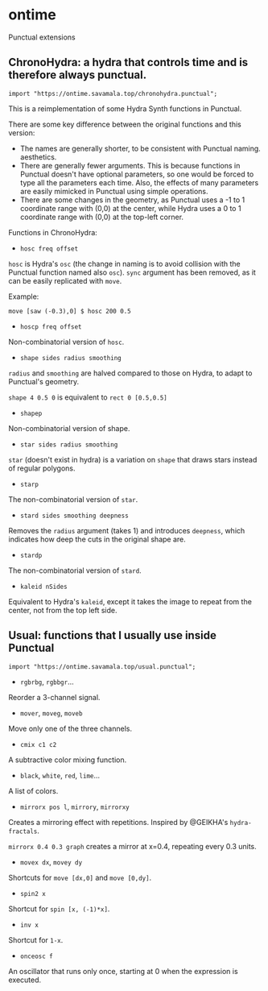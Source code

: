 # ontime

Punctual extensions

## ChronoHydra: a hydra that controls time and is therefore always punctual.

```
import "https://ontime.savamala.top/chronohydra.punctual";
```

This is a reimplementation of some Hydra Synth functions in Punctual.

There are some key difference between the original functions and this version:

- The names are generally shorter, to be consistent with Punctual naming. aesthetics.
- There are generally fewer arguments. This is because functions in Punctual doesn't have optional parameters, so one would be forced to type all the parameters each time. Also, the effects of many parameters are easily mimicked in Punctual using simple operations.
- There are some changes in the geometry, as Punctual uses a -1 to 1 coordinate range with (0,0) at the center, while Hydra uses a 0 to 1 coordinate range with (0,0) at the top-left corner.

Functions in ChronoHydra:

- `hosc freq offset`

`hosc` is Hydra's `osc` (the change in naming is to avoid collision with the Punctual function named also `osc`). `sync` argument has been removed, as it can be easily replicated with `move`.

Example:

```
move [saw (-0.3),0] $ hosc 200 0.5
```

- `hoscp freq offset`

Non-combinatorial version of `hosc`.

- `shape sides radius smoothing`

`radius` and `smoothing` are halved compared to those on Hydra, to adapt to Punctual's geometry.

`shape 4 0.5 0` is equivalent to `rect 0 [0.5,0.5]`

- `shapep`

Non-combinatorial version of shape.

- `star sides radius smoothing`

`star` (doesn't exist in hydra) is a variation on `shape` that draws stars instead of regular polygons.

- `starp`

The non-combinatorial version of `star`.

- `stard sides smoothing deepness`

Removes the `radius` argument (takes 1) and introduces `deepness`, which indicates how deep the cuts in the original shape are.

- `stardp`

The non-combinatorial version of `stard`.


- `kaleid nSides`

Equivalent to Hydra's `kaleid`, except it takes the image to repeat from the center, not from the top left side.

## Usual: functions that I usually use inside Punctual

```
import "https://ontime.savamala.top/usual.punctual";
```

- `rgbrbg`, `rgbbgr`...

Reorder a 3-channel signal.

- `mover`, `moveg`, `moveb`

Move only one of the three channels.

- `cmix c1 c2`

A subtractive color mixing function.

- `black`, `white`, `red`, `lime`...

A list of colors.

- `mirrorx pos l`, `mirrory`, `mirrorxy`

Creates a mirroring effect with repetitions. Inspired by @GEIKHA's `hydra-fractals`.

`mirrorx 0.4 0.3 graph` creates a mirror at x=0.4, repeating every 0.3 units.

- `movex dx`, `movey dy`

Shortcuts for `move [dx,0]` and `move [0,dy]`.

- `spin2 x`

Shortcut for `spin [x, (-1)*x]`.

- `inv x`

Shortcut for `1-x`.

- `onceosc f`

An oscillator that runs only once, starting at 0 when the expression is executed.
